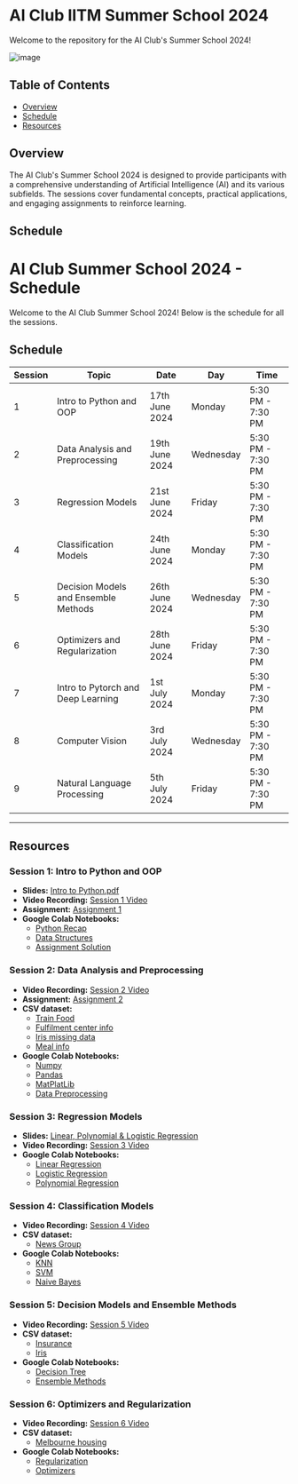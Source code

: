 # AI Club IITM Summer School 2024

Welcome to the  repository for the AI Club's Summer School 2024! 
 
![image](https://github.com/paras-verma7454/AI-Club-IITM-Summer-School-2024/assets/134628559/c506d34c-76a8-4b2c-9d12-7a5a5bfdb14c)




## Table of Contents

- [Overview](#overview)
- [Schedule](#schedule)
- [Resources](#resources)
  



## Overview

The AI Club's Summer School 2024 is designed to provide participants with a comprehensive understanding of Artificial Intelligence (AI) and its various subfields. The sessions cover fundamental concepts, practical applications, and engaging assignments to reinforce learning. 

## Schedule


# AI Club Summer School 2024 - Schedule

Welcome to the AI Club Summer School 2024! Below is the schedule for all the sessions.

## Schedule

| Session | Topic                               | Date               | Day       | Time               |
|---------|-------------------------------------|--------------------|-----------|--------------------|
| 1       | Intro to Python and OOP             | 17th June 2024     | Monday    | 5:30 PM - 7:30 PM  |
| 2       | Data Analysis and Preprocessing     | 19th June 2024     | Wednesday | 5:30 PM - 7:30 PM  |
| 3       | Regression Models                   | 21st June 2024     | Friday    | 5:30 PM - 7:30 PM  |
| 4       | Classification Models               | 24th June 2024     | Monday    | 5:30 PM - 7:30 PM  |
| 5       | Decision Models and Ensemble Methods| 26th June 2024     | Wednesday | 5:30 PM - 7:30 PM  |
| 6       | Optimizers and Regularization       | 28th June 2024     | Friday    | 5:30 PM - 7:30 PM  |
| 7       | Intro to Pytorch and Deep Learning  | 1st July 2024      | Monday    | 5:30 PM - 7:30 PM  |
| 8       | Computer Vision                     | 3rd July 2024      | Wednesday | 5:30 PM - 7:30 PM  |
| 9       | Natural Language Processing         | 5th July 2024      | Friday    | 5:30 PM - 7:30 PM  |

---

## Resources

### Session 1: Intro to Python and OOP

- **Slides:** [Intro to Python.pdf](Session%201/Intro_to_Python.pdf)
- **Video Recording:** [Session 1 Video](https://www.youtube.com/watch?v=kv-ct3oKUvY)
- **Assignment:** [Assignment 1](Session%201/Assignment_1.ipynb)
- **Google Colab Notebooks:**
  - [Python Recap](Session%201/Intro_to_Python.ipynb)
  - [Data Structures](Session%201/data_structures.ipynb)
  - [Assignment Solution ](Session%201/Solution_Assignment_1.ipynb)


### Session 2: Data Analysis and Preprocessing

- **Video Recording:** [Session 2 Video](https://www.youtube.com/watch?v=l9on4nbSCqI)
- **Assignment:** [Assignment 2](Session%202/Assignment%202.pdf)
- **CSV dataset:**
  - [Train Food](Session%202/CSV%20Dataset/train_food.csv)
  - [Fulfilment center info](Session%202/CSV%20Dataset/fulfilment_center_info.csv)
  - [Iris missing data](Session%202/CSV%20Dataset/Iris_missingdata.csv)
  - [Meal info](Session%202/CSV%20Dataset/meal_info.csv)
- **Google Colab Notebooks:**
  - [Numpy](Session%202/Numpy.ipynb)
  - [Pandas](Session%202/Pandas_SummerSchool.ipynb)
  - [MatPlatLib](Session%202/MatPlotLib.ipynb)
  - [Data Preprocessing](Session%202/Data_Preprocessing.ipynb)

### Session 3: Regression Models

- **Slides:** [Linear, Polynomial & Logistic Regression](Session%203)
- **Video Recording:** [Session 3 Video](https://www.youtube.com/watch?v=aqD8YylTazU)
- **Google Colab Notebooks:**
  - [Linear Regression](Session%203/Linear_Regression.ipynb)
  - [Logistic Regression](Session%203/Logistic_Regression.ipynb)
  - [Polynomial Regression](Session%203/Polynomial_Regression.ipynb)

### Session 4: Classification Models 


- **Video Recording:** [Session 4 Video]([https://www.youtube.com/watch?v=aqD8YylTazU](https://www.youtube.com/watch?v=PVlAry736vA))
-  **CSV dataset:**
   - [News Group](Session%204/NewsGroup.csv)
- **Google Colab Notebooks:**
  - [KNN](Session%204/KNN.ipynb)
  - [SVM](Session%204/SVM.ipynb)
  - [Naive Bayes](Session%204/Naive_Bayes.ipynb)


### Session 5:  Decision Models and Ensemble Methods 


- **Video Recording:** [Session 5 Video](https://www.youtube.com/watch?v=t695MCAsC88&list=PLWkFppvOIj_SKM_udgLruhG_wWshgo8hL&index=2)
-  **CSV dataset:**
   - [Insurance](Session%205/insurance.csv)
   - [Iris](Session%205/iris.xls)
- **Google Colab Notebooks:**
  - [Decision Tree](Session%205/Decision_Trees.ipynb)
  - [Ensemble Methods](Session%205/Ensemble_Methods.ipynb)
 
 ### Session 6:  Optimizers and Regularization


- **Video Recording:** [Session 6 Video](https://www.youtube.com/watch?v=IvGU6QpIlhs)
-  **CSV dataset:**
   - [Melbourne housing](Session%206/Melbourne_housing_FULL.csv)
- **Google Colab Notebooks:**
  - [Regularization](Session%206/Regularization.ipynb)
  - [Optimizers](Session%206/Optmizers_Comparison.ipynb)

